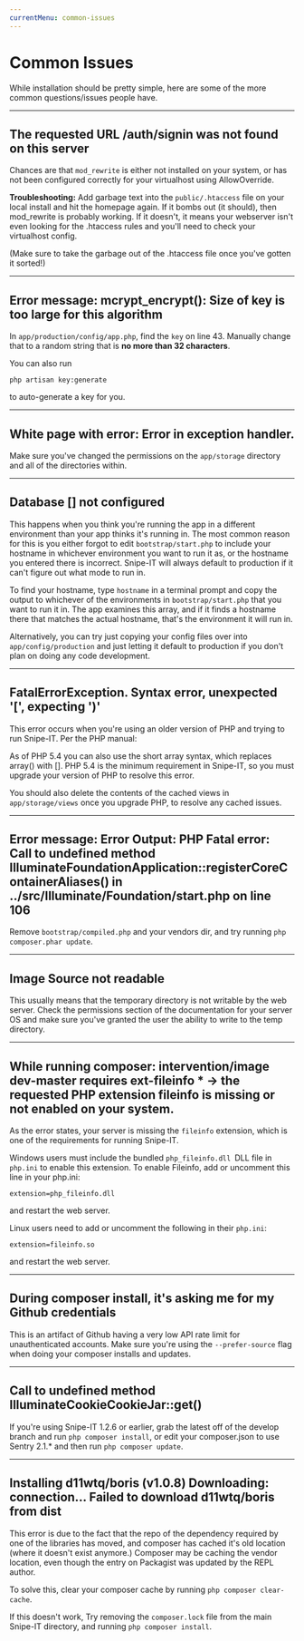 ```yaml
---
currentMenu: common-issues
---
```


# Common Issues

<div id="generated-toc"></div>

While installation should be pretty simple, here are some of the more common questions/issues people have.

-----

## The requested URL /auth/signin was not found on this server
Chances are that `mod_rewrite` is either not installed on your system, or has not been configured correctly for your virtualhost using AllowOverride.

__Troubleshooting:__
Add garbage text into the `public/.htaccess` file on your local install and hit the homepage again. If it bombs out (it should), then mod_rewrite is probably working. If it doesn't, it means your webserver isn't even looking for the .htaccess rules and you'll need to check your virtualhost config.

(Make sure to take the garbage out of the .htaccess file once you've gotten it sorted!)

-----

## Error message: mcrypt_encrypt(): Size of key is too large for this algorithm

In `app/production/config/app.php`, find the `key` on line 43. Manually change that to a random string that is __no more than 32 characters__.

You can also run

```
php artisan key:generate
```

to auto-generate a key for you.

-----

## White page with error: Error in exception handler.

Make sure you've changed the permissions on the `app/storage` directory and all of the directories within.

-----

## Database [] not configured

This happens when you think you're running the app in a different environment than your app thinks it's running in. The most common reason for this is you either forgot to edit `bootstrap/start.php` to include your hostname in whichever environment you want to run it as, or the hostname you entered there is incorrect.
Snipe-IT will always default to production if it can't figure out what mode to run in.

To find your hostname, type `hostname` in a terminal prompt and copy the output to whichever of the environments in `bootstrap/start.php` that you want to run it in. The app examines this array, and if it finds a hostname there that matches the actual hostname, that's the environment it will run in.

Alternatively, you can try just copying your config files over into `app/config/production` and just letting it default to production if you don't plan on doing any code development.

-----

## FatalErrorException. Syntax error, unexpected '[', expecting ')'

This error occurs when you're using an older version of PHP and trying to run Snipe-IT.
Per the PHP manual:

As of PHP 5.4 you can also use the short array syntax, which replaces array() with [].
PHP 5.4 is the minimum requirement in Snipe-IT, so you must upgrade your version of PHP to resolve this error.

You should also delete the contents of the cached views in `app/storage/views` once you upgrade PHP, to resolve any cached issues.

-----

## Error message: Error Output: PHP Fatal error: Call to undefined method IlluminateFoundationApplication::registerCoreContainerAliases() in ../src/Illuminate/Foundation/start.php on line 106

Remove `bootstrap/compiled.php` and your vendors dir, and try running `php composer.phar update`.

-----

## Image Source not readable

This usually means that the temporary directory is not writable by the web server. Check the permissions section of the documentation for your server OS and make sure you've granted the user the ability to write to the temp directory.

-----

## While running composer: intervention/image dev-master requires ext-fileinfo * -> the requested PHP extension fileinfo is missing or not enabled on your system.

As the error states, your server is missing the `fileinfo` extension, which is one of the requirements for running Snipe-IT.

Windows users must include the bundled `php_fileinfo.dll `DLL file in `php.ini` to enable this extension. To enable Fileinfo, add or uncomment this line in your php.ini:

```
extension=php_fileinfo.dll
```

and restart the web server.

Linux users need to add or uncomment the following in their `php.ini`:

```
extension=fileinfo.so
```

and restart the web server.

-----

## During composer install, it's asking me for my Github credentials

This is an artifact of Github having a very low API rate limit for unauthenticated accounts. Make sure you're using the `--prefer-source` flag when doing your composer installs and updates.

-----

## Call to undefined method IlluminateCookieCookieJar::get()

If you're using Snipe-IT 1.2.6 or earlier, grab the latest off of the develop branch and run `php composer install`, or edit your composer.json to use Sentry 2.1.* and then run `php composer update`.

-----

## Installing d11wtq/boris (v1.0.8) Downloading: connection... Failed to download d11wtq/boris from dist

This error is due to the fact that the repo of the dependency required by one of the libraries has moved, and composer has cached it's old location (where it doesn't exist anymore.) Composer may be caching the vendor location, even though the entry on Packagist was updated by the REPL author.

To solve this, clear your composer cache by running `php composer clear-cache`.

If this doesn't work, Try removing the `composer.lock` file from the main Snipe-IT directory, and running `php composer install`.

